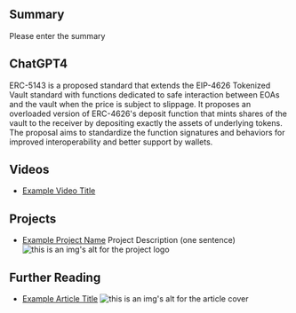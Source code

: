 ## Summary

Please enter the summary

## ChatGPT4

ERC-5143 is a proposed standard that extends the EIP-4626 Tokenized Vault standard with functions dedicated to safe interaction between EOAs and the vault when the price is subject to slippage. It proposes an overloaded version of ERC-4626's deposit function that mints shares of the vault to the receiver by depositing exactly the assets of underlying tokens. The proposal aims to standardize the function signatures and behaviors for improved interoperability and better support by wallets.

## Videos

- [Example Video Title](https://www.youtube.com/watch?v=TDGq4aeevgY)

## Projects

- [Example Project Name](https://xxxx.xxx/xxxxx) Project Description (one sentence) ![this is an img's alt for the project logo](https://xxxx.xxx/project-logo.xxx)

## Further Reading

- [Example Article Title](https://xxxx.xxx/xxxxx) ![this is an img's alt for the article cover](https://xxxx.xxx/article-cover.xxx)
